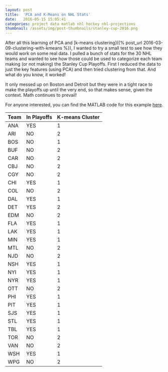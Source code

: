 ```yaml
---
layout: post
title:  'PCA and K-Means on NHL Stats'
date:   2016-05-15 15:05:41
categories: project data matlab nhl hockey nhl-projections
thumbnail: /assets/img/post-thumbnails/stanley-cup-2016.png
---
```


After all this learning of PCA and [k-means clustering]({% post_url 2016-03-09-clustering-with-kmeans %}), I wanted to try a small test to see how they would work on some real data. I pulled a bunch of stats for the 30 NHL teams and wanted to see how those could be used to categorize each team making (or not making) the Stanley Cup Playoffs. First I reduced the data to just the key features (using PCA) and then tried clustering from that. And what do you know, it worked!

It only messed up on Boston and Detroit but they were in a tight race to make the playoffs up until the very end, so that makes sense, given the context. Math continues to prevail!

For anyone interested, you can find the MATLAB code for this example [here](https://github.com/ben-tanen/DataMining/tree/master/nhl-clustering).


| Team | In Playoffs   | K-means Cluster |
|------|---------------|-----------------|
| ANA  | YES           | 1               |
| ARI  | NO            | 2               |
| BOS  | NO            | 1               |
| BUF  | NO            | 2               |
| CAR  | NO            | 2               |
| CBJ  | NO            | 2               |
| CGY  | NO            | 2               |
| CHI  | YES           | 1               |
| COL  | NO            | 2               |
| DAL  | YES           | 1               |
| DET  | YES           | 2               |
| EDM  | NO            | 2               |
| FLA  | YES           | 1               |
| LAK  | YES           | 1               |
| MIN  | YES           | 1               |
| MTL  | NO            | 2               |
| NJD  | NO            | 2               |
| NSH  | YES           | 1               |
| NYI  | YES           | 1               |
| NYR  | YES           | 1               |
| OTT  | NO            | 2               |
| PHI  | YES           | 1               |
| PIT  | YES           | 1               |
| SJS  | YES           | 1               |
| STL  | YES           | 1               |
| TBL  | YES           | 1               |
| TOR  | NO            | 2               |
| VAN  | NO            | 2               |
| WSH  | YES           | 1               |
| WPG  | NO            | 2               |

